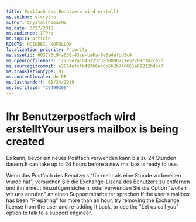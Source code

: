 ```yaml
---
title: Postfach des Benutzers wird erstellt
ms.author: v-crytho
author: CrystalThomasMS
ms.date: 3/27/2018
ms.audience: ITPro
ms.topic: article
ROBOTS: NOINDEX, NOFOLLOW
localization_priority: Priority
ms.assetid: 6037a6c9-a658-43ce-ba6a-8e0a4efbd3c4
ms.openlocfilehash: 17755e7a1045225738d8896721e52209c7b2ce5d
ms.sourcegitcommit: e2864efcfb493b6e46b662b746661a61232bdba7
ms.translationtype: MT
ms.contentlocale: de-DE
ms.lasthandoff: 01/24/2019
ms.locfileid: "29499309"
---
```

# <a name="your-users-mailbox-is-being-created"></a><span data-ttu-id="2756d-102">Ihr Benutzerpostfach wird erstellt</span><span class="sxs-lookup"><span data-stu-id="2756d-102">Your users mailbox is being created</span></span>

<span data-ttu-id="2756d-103">Es kann, bevor ein neues Postfach verwenden kann bis zu 24 Stunden dauern.</span><span class="sxs-lookup"><span data-stu-id="2756d-103">It can take up to 24 hours before a new mailbox is ready to use.</span></span>
  
<span data-ttu-id="2756d-104">Wenn das Postfach des Benutzers "für mehr als eine Stunde vorbereiten wurde hat", versuchen Sie die Exchange-Lizenz des Benutzers zu entfernen und ihn erneut hinzufügen sichern, oder verwenden Sie die Option "wollen wir uns anrufen" an einen Supportmitarbeiter sprechen.</span><span class="sxs-lookup"><span data-stu-id="2756d-104">If the user's mailbox has been "Preparing" for more than an hour, try removing the Exchange license from the user and re-adding it back, or use the "Let us call you" option to talk to a support engineer.</span></span>
  

